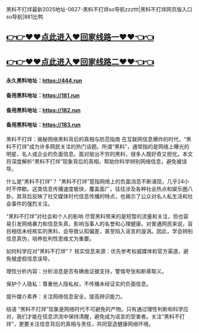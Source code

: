黑料不打烊最新2025地址-0627-黑料不打烊so导航zzzttt|黑料不打烊网页版入口so导航|881比鸭

## [👉👉♥♥点此进入♥回家线路一♥♥👈👈](https://unpkg.com/182run/index.html)
## [👉👉♥♥点此进入♥回家线路二♥♥👈👈](https://unpkg.com/182-1run/index.html)

#### 永久黑料地址：https://444.run
#### 备用黑料地址：https://181.run
#### 备用黑料地址：https://182.run
#### 备用黑料地址：https://183.run

黑料不打烊：揭秘网络黑料背后的真相与防范指南
在互联网信息爆炸的时代，“黑料不打烊”成为许多网民关注的热门话题。所谓“黑料”，通常指的是网络上曝光的明星、名人或企业的负面信息。面对层出不穷的黑料，很多人既好奇又担忧。本文将深度解析“黑料不打烊”现象背后的真相，帮助你科学辨别网络信息，避免被误导。

什么是“黑料不打烊”？
“黑料不打烊”意指网络上的负面消息不断涌现，几乎24小时不停歇。这类信息传播速度极快，覆盖面广，往往涉及各种社会热点和娱乐圈八卦。其背后反映了社交媒体时代信息传播的特点，也揭示了公众对名人私生活和社会事件的强烈关注。

“黑料不打烊”对社会和个人的影响
尽管黑料带来的是短暂的流量和关注，但也容易引发网络暴力和信息失真，影响当事人的名誉和心理健康。对普通网民来说，盲目相信未经核实的黑料，会导致认知偏差，甚至陷入谣言的漩涡。因此，学会辨别信息真伪，培养批判性思维尤为重要。

如何科学应对“黑料不打烊”？
核实信息来源：优先参考权威媒体和官方渠道，避免被虚假信息误导。

理性分析内容：分析消息是否有确凿证据支持，警惕夸张和断章取义。

保护个人隐私：尊重他人隐私权，不传播未经证实的负面信息。

提升媒介素养：关注网络信息安全，提高辨识能力。

结语
“黑料不打烊”现象是网络时代不可避免的产物。只有通过理性判断和科学应对，我们才能在信息洪流中保持清醒，避免成为谣言的受害者。关注“黑料不打烊”，更要关注信息背后的真相与责任，共同营造健康网络环境。
